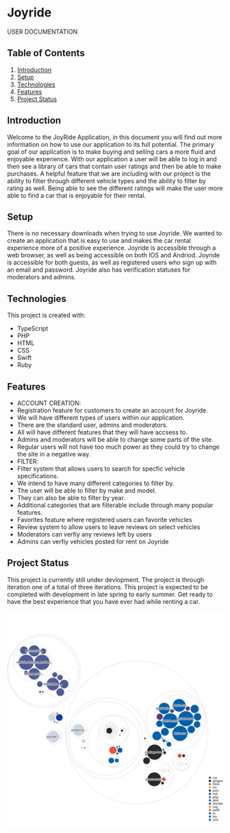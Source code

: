 # Joyride
USER DOCUMENTATION

## Table of Contents
1. [Introduction](#intro)
2. [Setup](#set)
3. [Technologies](#tech)
4. [Features](#feat)
5. [Project Status](#status)


## Introduction <a name="intro"></a>
Welcome to the JoyRide Application, in this document you will find out more information on how to use our application to its full potential. The primary goal of our application
is to make buying and selling cars a more fluid and enjoyable experience. With our application a user will be able to log in and then see a library of cars that contain user
ratings and then be able to make purchases. A helpful feature that we are including with our project is the ability to filter through different vehicle types and the ability to
filter by rating as well. Being able to see the different ratings will make the user more able to find a car that is enjoyable for their rental. 

<a name="set"></a>
## Setup
There is no necessary downloads when trying to use Joyride. We wanted to create an application that is easy to use and makes the car rental experience more of a positive experience.  Joyride is accessible through a web browser, as well as being accessible on both IOS and Andriod. Joyride is accessible
for both guests, as well as registered users who sign up with an email and password. Joyride also has verification statuses for moderators and admins.

<a name="tech"></a>
## Technologies
This project is created with:
* TypeScript
* PHP
* HTML
* CSS
* Swift
* Ruby

<a name="feat"></a>
## Features
* ACCOUNT CREATION:
* Registration feature for customers to create an account for Joyride.
* We will have different types of users within our application.
* There are the standard user, admins and moderators.
* All will have different features that they will have accsess to. 
* Admins and moderators will be able to change some parts of the site.
* Regular users will not have too much power as they could try to change the site in a negative way.
* FILTER:
* Filter system that allows users to search for specfic vehicle specifications.
* We intend to have many different categories to filter by.
* The user will be able to filter by make and model.
* They can also be able to filter by year. 
* Additional categories that are filterable include through many popular features.
* Favorites feature where registered users can favorite vehicles
* Review system to allow users to leave reviews on select vehicles
* Moderators can verfiy any reviews left by users
* Admins can verfiy vehicles posted for rent on Joyride

<a name="status"></a>
## Project Status
This project is currently still under devlopment. The project is through iteration one of a total of three iterations. This project is expected to be completed with development in late spring to early summer. Get ready to have the best experience that you have ever had while renting a car. 

![Visualization of the codebase](./diagram.svg)
